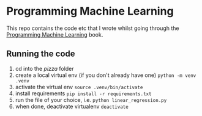 # Programming Machine Learning

This repo contains the code etc that I wrote whilst going through the [Programming Machine Learning](https://pragprog.com/titles/pplearn/programming-machine-learning/) book.

## Running the code

1. cd into the _pizza_ folder
1. create a local virtual env (if you don't already have one) `python -m venv .venv`
1. activate the virtual env `source .venv/bin/activate`
1. install requirements `pip install -r requirements.txt`
1. run the file of your choice, i.e. `python linear_regression.py`
1. when done, deactivate virtualenv `deactivate`
